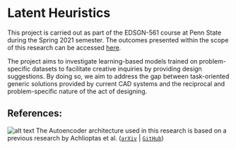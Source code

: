 # Latent Heuristics

This project is carried out as part of the EDSGN-561 course at Penn State during the Spring 2021 semester. The outcomes presented within the scope of this research can be accessed [here](https://ozgucbertug.github.io/latentHeuristics/).

The project aims to investigate learning-based models trained on problem-specific datasets to facilitate creative inquiries by providing design suggestions. By doing so, we aim to address the gap between task-oriented generic solutions provided by current CAD systems and the reciprocal and problem-specific nature of the act of designing.

## References:
![alt text](https://github.com/ozgucbertug/latentHeuristics/main/docs/model.jpg?raw=true)
The Autoencoder architecture used in this research is based on a previous research by Achlioptas et al. ([`arXiv`](https://arxiv.org/abs/1707.02392) | [`GitHub`](https://github.com/optas/latent_3d_points))
